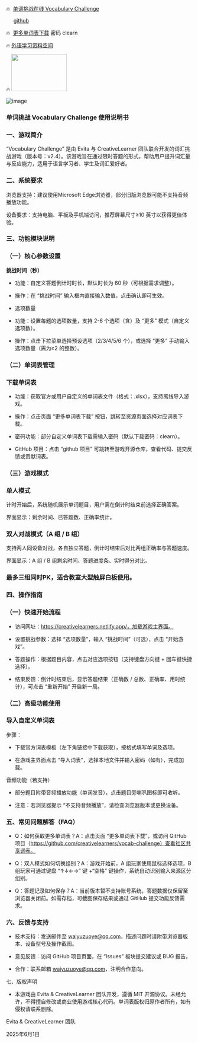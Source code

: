 🔥  [单词挑战在线 Vocabulary Challenge](https://creativelearners.netlify.app)

 &nbsp;&nbsp;&nbsp;&nbsp;&nbsp;[github](https://carfox163.github.io/cr/) 

🔥  [更多单词表下载](https://creativelearner.lanzouy.com/b0hd1d0af)  密码 clearn

🔥 [外语学习资料空间](http://2006b.ys168.com) 

🔥 <img src="https://github.com/user-attachments/assets/d5ac8edd-7db2-44fa-983d-69981b07b76c" width="150" height="100" />

![image](https://github.com/user-attachments/assets/0bf1bdee-10ba-4b0f-a54c-8227dce9474a)


### 单词挑战 Vocabulary Challenge 使用说明书


### 一、游戏简介


“Vocabulary Challenge” 是由 Evita 与 CreativeLearner 团队联合开发的词汇挑战游戏（版本号：v2.4）。该游戏旨在通过限时答题的形式，帮助用户提升词汇量与反应能力，适用于语言学习者、学生及词汇爱好者。


### 二、系统要求


浏览器支持：建议使用Microsoft Edge浏览器，部分旧版浏览器可能不支持音频播放功能。

  

设备要求：支持电脑、平板及手机端访问，推荐屏幕尺寸≥10 英寸以获得更佳体验。


### 三、功能模块说明

### （一）核心参数设置

**挑战时间（秒）**

*   功能：自定义答题倒计时时长，默认时长为 60 秒（可根据需求调整）。

*   操作：在 “挑战时间” 输入框内直接输入数值，点击确认即可生效。

*   选项数量

*   功能：设置每题的选项数量，支持 2-6 个选项（含）及 “更多” 模式（自定义选项数）。

*   操作：点击下拉菜单选择预设选项（2/3/4/5/6 个），或选择 “更多” 手动输入选项数量（需为≥2 的整数）。

### （二）单词表管理

### 下载单词表

*   功能：获取官方或用户自定义的单词表文件（格式：.xlsx），支持离线导入游戏。

*   操作：点击页面 “更多单词表下载” 按钮，跳转至资源页面选择对应词表下载。

*   密码功能：部分自定义单词表下载需输入密码（默认下载密码：clearn）。

*   GitHub 项目：点击 “github 项目” 可跳转至游戏开源仓库，查看代码、提交反馈或贡献词表。

### （三）游戏模式

### 单人模式

计时开始后，系统随机展示单词题目，用户需在倒计时结束前选择正确答案。

界面显示：剩余时间、已答题数、正确率统计。

### 双人对战模式（A 组 / B 组）

支持两人同设备对战，各自独立答题，倒计时结束后对比两组正确率与答题速度。

界面显示：A 组 / B 组剩余时间、答题进度条、实时得分对比。

### 最多三组同时PK，适合教室大型触屏白板使用。

### 四、操作指南

### （一）快速开始流程

*   访问网址：https://creativelearners.netlify.app/，加载游戏主界面。

*   设置挑战参数：选择 “选项数量”，输入 “挑战时间”（可选），点击 “开始游戏”。

*   答题操作：根据题目内容，点击对应选项按钮（支持键盘方向键 + 回车键快捷选择）。

*   结束反馈：倒计时结束后，显示答题结果（正确数 / 总数、正确率、用时统计），可点击 “重新开始” 开启新一局。

### （二）高级功能使用

### 导入自定义单词表

步骤：

*   下载官方词表模板（左下角链接中下载获取），按格式填写单词及选项。

*   在游戏主界面点击 “导入词表”，选择本地文件并输入密码（如有），完成加载。

音频功能（若支持）

*   部分题目附带音频播放功能（单词发音），点击题目旁喇叭图标即可收听。

*   注意：若浏览器提示 “不支持音频播放”，请检查浏览器版本或更换设备。

### 五、常见问题解答（FAQ）

*   Q：如何获取更多单词表？A：点击页面 “更多单词表下载”，或访问 GitHub 项目（https://github.com/creativelearners/vocab-challenge）查看社区共享词表。

*   Q：双人模式如何切换组别？A：游戏开始前，A 组玩家使用鼠标选择选项，B 组玩家可通过键盘 “↑↓←→” 键 +“空格” 键操作，系统自动识别输入来源区分组别。

*   Q：答题记录如何保存？A：当前版本暂不支持账号系统，答题数据仅保留至浏览器关闭前。如需存档，可截图保存结果或通过 GitHub 提交功能反馈需求。

### 六、反馈与支持

*   技术支持：发送邮件至 waiyuzuoye@qq.com，描述问题时请附带浏览器版本、设备型号及操作截图。

*   意见反馈：访问 GitHub 项目页面，在 “Issues” 板块提交建议或 BUG 报告。

*   合作：联系邮箱 waiyuzuoye@qq.com，注明合作意向。

七、版权声明

*   本游戏由 Evita & CreativeLearner 团队开发，遵循 MIT 开源协议。未经允许，不得擅自修改或商业使用游戏核心代码。单词表版权归原作者所有，如有侵权请联系删除。

Evita & CreativeLearner 团队

2025年6月1日



